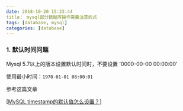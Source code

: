 ```yaml
---
date: 2018-10-20 15:23:44
title： mysql部分数据库操作需要注意的点
tags: [database, mysql]
categories: [database]
---
```


### 1. 默认时间问题

Mysql 5.7以上的版本设置默认时间时，不要设置 '0000-00-00 00:00:00'

使用最小时间：`1970-01-01 08:00:01`

参考这篇文章

[[MySQL timestamp的默认值怎么设置？](https://segmentfault.com/q/1010000007933803)]

